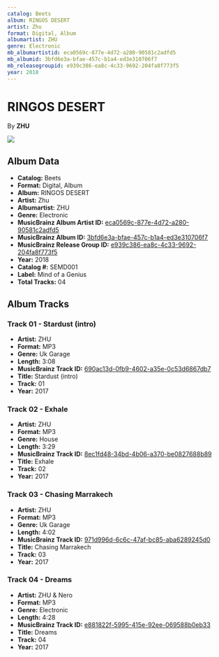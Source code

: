 ```yaml
---
catalog: Beets
album: RINGOS DESERT
artist: Zhu
format: Digital, Album
albumartist: ZHU
genre: Electronic
mb_albumartistid: eca0569c-877e-4d72-a280-90581c2adfd5
mb_albumid: 3bfd6e3a-bfae-457c-b1a4-ed3e310706f7
mb_releasegroupid: e939c386-ea8c-4c33-9692-204fa8f773f5
year: 2018
---
```


# RINGOS DESERT

By **ZHU**

![](../../assets/beetscovers/Zhu-RINGOS_DESERT.jpg)

## Album Data

- **Catalog:** Beets
- **Format:** Digital, Album
- **Album:** RINGOS DESERT
- **Artist:** Zhu
- **Albumartist:** ZHU
- **Genre:** Electronic
- **MusicBrainz Album Artist ID:** [eca0569c-877e-4d72-a280-90581c2adfd5](https://musicbrainz.org/artist/eca0569c-877e-4d72-a280-90581c2adfd5)
- **MusicBrainz Album ID:** [3bfd6e3a-bfae-457c-b1a4-ed3e310706f7](https://musicbrainz.org/release/3bfd6e3a-bfae-457c-b1a4-ed3e310706f7)
- **MusicBrainz Release Group ID:** [e939c386-ea8c-4c33-9692-204fa8f773f5](https://musicbrainz.org/release-group/e939c386-ea8c-4c33-9692-204fa8f773f5)
- **Year:** 2018
- **Catalog #:** SEMD001
- **Label:** Mind of a Genius
- **Total Tracks:** 04

## Album Tracks

### Track 01 - Stardust (intro)

- **Artist:** ZHU
- **Format:** MP3
- **Genre:** Uk Garage
- **Length:** 3:08
- **MusicBrainz Track ID:** [690ac13d-0fb9-4602-a35e-0c53d6867db7](https://musicbrainz.org/recording/690ac13d-0fb9-4602-a35e-0c53d6867db7)
- **Title:** Stardust (intro)
- **Track:** 01
- **Year:** 2017

### Track 02 - Exhale

- **Artist:** ZHU
- **Format:** MP3
- **Genre:** House
- **Length:** 3:29
- **MusicBrainz Track ID:** [8ec1fd48-34bd-4b06-a370-be0827688b89](https://musicbrainz.org/recording/8ec1fd48-34bd-4b06-a370-be0827688b89)
- **Title:** Exhale
- **Track:** 02
- **Year:** 2017

### Track 03 - Chasing Marrakech

- **Artist:** ZHU
- **Format:** MP3
- **Genre:** Uk Garage
- **Length:** 4:02
- **MusicBrainz Track ID:** [971d996d-6c6c-47af-bc85-aba6289245d0](https://musicbrainz.org/recording/971d996d-6c6c-47af-bc85-aba6289245d0)
- **Title:** Chasing Marrakech
- **Track:** 03
- **Year:** 2017

### Track 04 - Dreams

- **Artist:** ZHU & Nero
- **Format:** MP3
- **Genre:** Electronic
- **Length:** 4:28
- **MusicBrainz Track ID:** [e881822f-5995-415e-92ee-069588b0eb33](https://musicbrainz.org/recording/e881822f-5995-415e-92ee-069588b0eb33)
- **Title:** Dreams
- **Track:** 04
- **Year:** 2017

